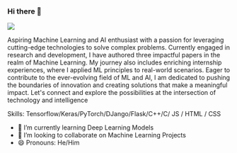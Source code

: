 ### Hi there 👋
![](https://64.media.tumblr.com/c5543874b9cbe98da1d20945a45e989b/tumblr_o5a5r9Z9O71tvppquo1_r1_1280.gifv)

Aspiring Machine Learning and AI enthusiast with a passion for leveraging cutting-edge technologies to solve complex problems. Currently engaged in research and development, I have authored three impactful papers in the realm of Machine Learning. My journey also includes enriching internship experiences, where I applied ML principles to real-world scenarios. Eager to contribute to the ever-evolving field of ML and AI, I am dedicated to pushing the boundaries of innovation and creating solutions that make a meaningful impact. Let's connect and explore the possibilities at the intersection of technology and intelligence

Skills: Tensorflow/Keras/PyTorch/DJango/Flask/C++/C/ JS / HTML / CSS

- 🌱 I’m currently learning Deep Learning Models 
- 👯 I’m looking to collaborate on Machine Learning Projects 
- 😄 Pronouns: He/Him 




